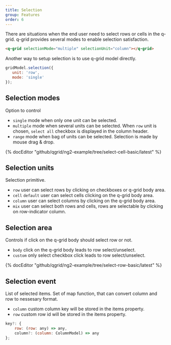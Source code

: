 ```yaml
---
title: Selection
group: Features
order: 6
---
```


There are situations when the end user need to select rows or cells in the q-grid. q-grid provides several modes to enable selection satisfaction. 

```html
<q-grid selectionMode="multiple" selectionUnit="column"></q-grid>
```

Another way to setup selection is to use q-grid model directly.

```javascript
gridModel.selection({
   unit: 'row',
   mode: 'single'
});
```

## Selection modes

Option to control 

* `single` mode when only one unit can be selected.
* `multiple` mode when several units can be selected. When `row` unit is chosen, `select all` checkbox is displayed in the column header.
* `range` mode when bag of units can be selected. Selection is made by mouse drag & drop.

{% docEditor "github/qgrid/ng2-example/tree/select-cell-basic/latest" %}

## Selection units

Selection primitive.
	
* `row` user can select rows by clicking on checkboxes or q-grid body area.
* `cell` `default` user can select cells clicking on the q-grid body area.
* `column` user can select columns by clicking on the q-grid body area.
* `mix` user can select both rows and cells, rows are selectable by clicking on row-indicator column.

## Selection area

Controls if click on the q-grid body should select row or not.

* `body` click on the q-grid body leads to row select/unselect.
* `custom` only select checkbox click leads to row select/unselect.

{% docEditor "github/qgrid/ng2-example/tree/select-row-basic/latest" %}


## Selection event

List of selected items. Set of map function, that can convert column and row to nessesary format.
	 
* `column` custom column key will be stored in the items property.
* `row` custom row id will be stored in the items property.

```javascript	 
key?: {
    row: (row: any) => any,
	column?: (column: ColumnModel) => any
};
```